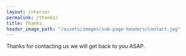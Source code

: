 ```yaml
---
layout: interior
permalink: /thanks/
title: Thanks.
header_image_path: "/assets/images/sub-page-headers/contact.jpg"
---
```


Thanks for contacting us we will get back to you ASAP.
